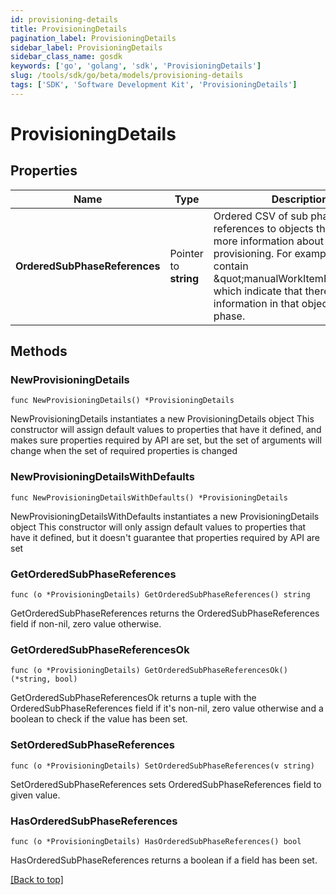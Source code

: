 ```yaml
---
id: provisioning-details
title: ProvisioningDetails
pagination_label: ProvisioningDetails
sidebar_label: ProvisioningDetails
sidebar_class_name: gosdk
keywords: ['go', 'golang', 'sdk', 'ProvisioningDetails'] 
slug: /tools/sdk/go/beta/models/provisioning-details
tags: ['SDK', 'Software Development Kit', 'ProvisioningDetails']
---
```


# ProvisioningDetails

## Properties

Name | Type | Description | Notes
------------ | ------------- | ------------- | -------------
**OrderedSubPhaseReferences** |  Pointer to **string** | Ordered CSV of sub phase references to objects that contain more information about provisioning. For example, this can contain \&quot;manualWorkItemDetails\&quot; which indicate that there is further information in that object for this phase. | [optional] 

## Methods

### NewProvisioningDetails

`func NewProvisioningDetails() *ProvisioningDetails`

NewProvisioningDetails instantiates a new ProvisioningDetails object
This constructor will assign default values to properties that have it defined,
and makes sure properties required by API are set, but the set of arguments
will change when the set of required properties is changed

### NewProvisioningDetailsWithDefaults

`func NewProvisioningDetailsWithDefaults() *ProvisioningDetails`

NewProvisioningDetailsWithDefaults instantiates a new ProvisioningDetails object
This constructor will only assign default values to properties that have it defined,
but it doesn't guarantee that properties required by API are set

### GetOrderedSubPhaseReferences

`func (o *ProvisioningDetails) GetOrderedSubPhaseReferences() string`

GetOrderedSubPhaseReferences returns the OrderedSubPhaseReferences field if non-nil, zero value otherwise.

### GetOrderedSubPhaseReferencesOk

`func (o *ProvisioningDetails) GetOrderedSubPhaseReferencesOk() (*string, bool)`

GetOrderedSubPhaseReferencesOk returns a tuple with the OrderedSubPhaseReferences field if it's non-nil, zero value otherwise
and a boolean to check if the value has been set.

### SetOrderedSubPhaseReferences

`func (o *ProvisioningDetails) SetOrderedSubPhaseReferences(v string)`

SetOrderedSubPhaseReferences sets OrderedSubPhaseReferences field to given value.

### HasOrderedSubPhaseReferences

`func (o *ProvisioningDetails) HasOrderedSubPhaseReferences() bool`

HasOrderedSubPhaseReferences returns a boolean if a field has been set.


[[Back to top]](#) 


